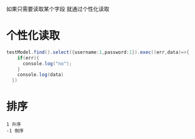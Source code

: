 如果只需要读取某个字段 就通过个性化读取

# 个性化读取

```java
testModel.find().select({username:1,password:1}).exec((err,data)=>{
    if(err){
      console.log("no");
    }
    console.log(data)
  })
```

# 排序

```
1 升序
-1 倒序
```

